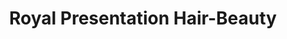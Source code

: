 ---
title: "Royal Presentation Hair-Beauty"
url: /garner/royal-presentation-hair-beauty/
shop: Kosmetik
---
